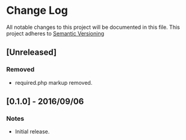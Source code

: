 # Change Log
All notable changes to this project will be documented in this file.
This project adheres to [Semantic Versioning](http://semver.org/)


## [Unreleased]
### Removed
- required.php markup removed.

## [0.1.0] - 2016/09/06
### Notes
- Initial release.







